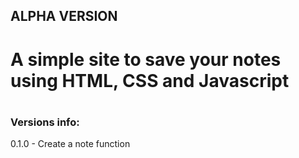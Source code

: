 ## ALPHA VERSION

# A simple site to save your notes using HTML, CSS and Javascript

#

### Versions info:

0.1.0 - Create a note function